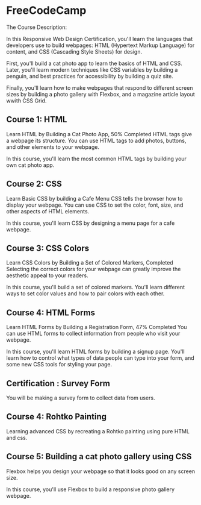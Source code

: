 # FreeCodeCamp

The Course Description: 

In this Responsive Web Design Certification, you'll learn the languages that developers use to build webpages: HTML (Hypertext Markup Language) for content, and CSS (Cascading Style Sheets) for design.

First, you'll build a cat photo app to learn the basics of HTML and CSS. Later, you'll learn modern techniques like CSS variables by building a penguin, and best practices for accessibility by building a quiz site.

Finally, you'll learn how to make webpages that respond to different screen sizes by building a photo gallery with Flexbox, and a magazine article layout wwith CSS Grid.

<h2>Course 1: HTML </h2>
Learn HTML by Building a Cat Photo App, 50% Completed
HTML tags give a webpage its structure. You can use HTML tags to add photos, buttons, and other elements to your webpage.

In this course, you'll learn the most common HTML tags by building your own cat photo app.
<h2>Course 2: CSS</h2>

Learn Basic CSS by building a Cafe Menu
CSS tells the browser how to display your webpage. You can use CSS to set the color, font, size, and other aspects of HTML elements.

In this course, you'll learn CSS by designing a menu page for a cafe webpage.

<h2>Course 3: CSS Colors </h2>

Learn CSS Colors by Building a Set of Colored Markers, Completed
Selecting the correct colors for your webpage can greatly improve the aesthetic appeal to your readers.

In this course, you'll build a set of colored markers. You'll learn different ways to set color values and how to pair colors with each other.

<h2>Course 4: HTML Forms </h3>


Learn HTML Forms by Building a Registration Form, 47% Completed
You can use HTML forms to collect information from people who visit your webpage.

In this course, you'll learn HTML forms by building a signup page. You'll learn how to control what types of data people can type into your form, and some new CSS tools for styling your page.

<h2>Certification : Survey Form</h2>

You will be making a survey form to collect data from users.

<h2>Course 4: Rohtko Painting </h3>

Learning advanced CSS by recreating a Rohtko painting using pure HTML and css.

<h2>Course 5: Building a cat photo gallery using CSS </h3>

Flexbox helps you design your webpage so that it looks good on any screen size.

In this course, you'll use Flexbox to build a responsive photo gallery webpage.
